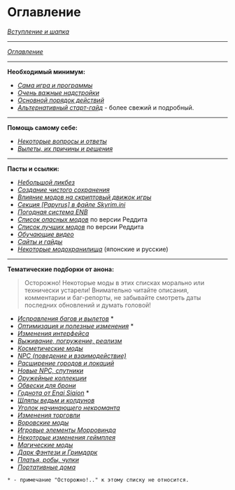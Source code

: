 # Оглавление

[*Вступление и шапка*](00_Вступление_и_шапка.md)

------

[*Оглавление*](01_Оглавление.md)

------

**Необходимый минимум:**

+ [*Сама игра и программы*](01_Minimum/01_Сама_игра_и_программы.md)
+ [*Очень важные надстройки*](01_Minimum/02_Очень_важные_надстройки.md)
+ [*Основной порядок действий*](01_Minimum/03_Основной_порядок_действий.md)
+ [*Альтернативный старт-гайд*](01_Minimum/04_Альтернативный_старт_гайд.md) - более свежий и подробный.

------

**Помощь самому себе:**

+ [*Некоторые вопросы и ответы*](02_Self-Help/01_Некоторые_вопросы_и_ответы.md)
+ [*Вылеты, их причины и решения*](02_Self-Help/02_Вылеты_их_причины_и_решения.md)

------

**Пасты и ссылки:**

+ [*Небольшой ликбез*](03_Texts_And_Links/01_Небольшой_ликбез.md)
+ [*Создание чистого сохранения*](03_Texts_And_Links/02_Создание_чистого_сохранения.md)
+ [*Влияние модов на скриптовый движок игры*](03_Texts_And_Links/03_Влияние_модов_на_скриптовый_движок_игры.md)
+ [*Секция [Papyrus] в файле Skyrim.ini*](03_Texts_And_Links/04_Секция_Papyrus.md)
+ [*Погодная система ENB*](03_Texts_And_Links/05_Погодная_система_ENB.md)
+ [*Список опасных модов*](https://www.reddit.com/r/skyrimmods/wiki/dangerous_mods_masterlist) по версии Реддита
+ [*Список лучших модов*](https://www.reddit.com/r/skyrimmods/wiki/best_mods_for) по версии Реддита
+ [*Обучающие видео*](03_Texts_And_Links/06_Обучающие_видео.md)
+ [*Сайты и гайды*](03_Texts_And_Links/07_Сайты_и_гайды.md)
+ [*Некоторые модохранилища*](03_Texts_And_Links/08_Модохранилища.md) (японские и русские)

------

**Тематические подборки от анона:**

> Осторожно! Некоторые моды в этих списках морально или технически устарели! Внимательно читайте описания, комментарии и баг-репорты, не забывайте смотреть даты последних обновлений и думать головой!

+ [*Исправления багов и вылетов*](04_Anon_Collection/01_Исправления_багов_и_вылетов.md) *
+ [*Оптимизация и полезные изменения*](04_Anon_Collection/02_Оптимизация_и_полезные_изменения.md) *
+ [*Изменения интерфейса*](04_Anon_Collection/03_Изменения_интерфейса.md)
+ [*Выживание, погружение, реализм*](04_Anon_Collection/04_Выживание_погружение_реализм.md)
+ [*Косметические моды*](04_Anon_Collection/05_Косметические_моды.md)
+ [*NPC (поведение и взаимодействие)*](04_Anon_Collection/06_NPC_поведение_и_взаимодействие.md)
+ [*Расширение городов и локаций*](04_Anon_Collection/07_Расширение_городов_и_локаций.md)
+ [*Новые NPC, спутники*](04_Anon_Collection/08_Новые_NPC_спутники.md)
+ [*Оружейные коллекции*](04_Anon_Collection/09_Оружейные_коллекции.md)
+ [*Обвески для брони*](04_Anon_Collection/10_Обвески_для_брони.md)
+ [*Годнота от Enai Siaion*](04_Anon_Collection/11_Годнота_от_Enai_Siaion.md) *
+ [*Шляпы ведьм и колдунов*](04_Anon_Collection/12_Шляпы_ведьм_и_колдунов.md)
+ [*Уголок начинающего некроманта*](04_Anon_Collection/13_Уголок_начинающего_некроманта.md)
+ [*Изменения торговли*](04_Anon_Collection/14_Изменения_торговли.md)
+ [*Воровские моды*](04_Anon_Collection/15_Воровские_моды.md)
+ [*Игровые элементы Морровинда*](04_Anon_Collection/16_Игровые_элементы_Морровинда.md)
+ [*Некоторые изменения геймплея*](04_Anon_Collection/17_Некоторые_изменения_геймплея.md)
+ [*Магические моды*](04_Anon_Collection/18_Магические_моды.md)
+ [*Дарк Фэнтези и Гримдарк*](04_Anon_Collection/19_Дарк_Фэнтези_и_Гримдарк.md)
+ [*Платья, робы, чулки*](04_Anon_Collection/20_Платья_робы_чулки.md)
+ [*Портативные дома*](04_Anon_Collection/21_Портативные_дома.md)

`* - примечание "Осторожно!.." к этому списку не относится.`
